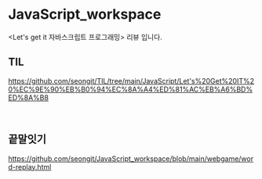# JavaScript_workspace

&lt;Let's get it 자바스크립트 프로그래밍> 리뷰 입니다.

## TIL
https://github.com/seongit/TIL/tree/main/JavaScript/Let's%20Get%20IT%20%EC%9E%90%EB%B0%94%EC%8A%A4%ED%81%AC%EB%A6%BD%ED%8A%B8

<br>

## 끝말잇기
https://github.com/seongit/JavaScript_workspace/blob/main/webgame/word-replay.html
